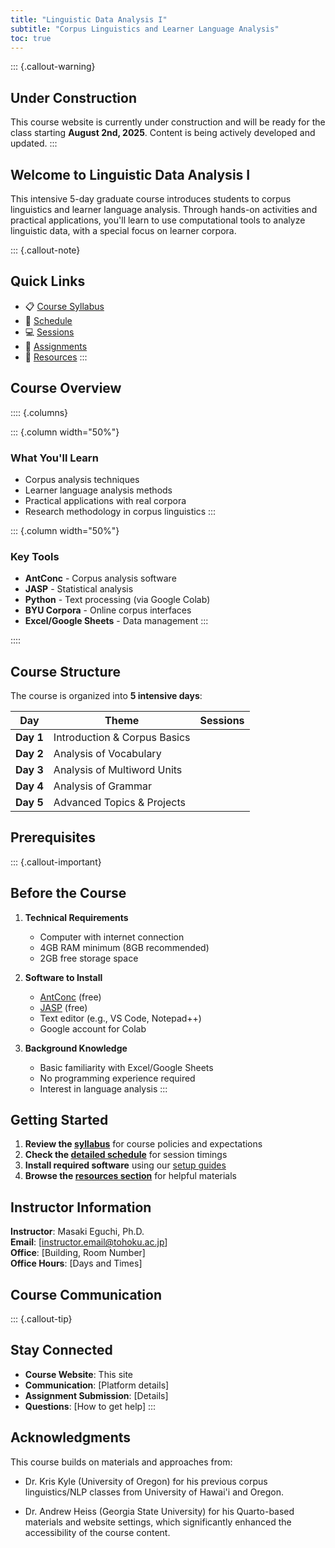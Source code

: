 ```yaml
---
title: "Linguistic Data Analysis I"
subtitle: "Corpus Linguistics and Learner Language Analysis"
toc: true
---
```


::: {.callout-warning}
## Under Construction
This course website is currently under construction and will be ready for the class starting **August 2nd, 2025**. Content is being actively developed and updated.
:::

## Welcome to Linguistic Data Analysis I

This intensive 5-day graduate course introduces students to corpus linguistics and learner language analysis. Through hands-on activities and practical applications, you'll learn to use computational tools to analyze linguistic data, with a special focus on learner corpora.

::: {.callout-note}
## Quick Links
- 📋 [Course Syllabus](2025/syllabus/)
- 📅 [Schedule](2025/syllabus/schedule.md)
- 💻 [Sessions](2025/sessions/)
- 📝 [Assignments](2025/assignments/)
- 🔧 [Resources](resources/)
:::

## Course Overview

:::: {.columns}

::: {.column width="50%"}
### What You'll Learn
- Corpus analysis techniques
- Learner language analysis methods
- Practical applications with real corpora
- Research methodology in corpus linguistics
:::

::: {.column width="50%"}
### Key Tools
- **AntConc** - Corpus analysis software
- **JASP** - Statistical analysis
- **Python** - Text processing (via Google Colab)
- **BYU Corpora** - Online corpus interfaces
- **Excel/Google Sheets** - Data management
:::

::::

## Course Structure

The course is organized into **5 intensive days**:

| Day | Theme | Sessions |
|-----|-------|----------|
| **Day 1** | Introduction & Corpus Basics |  |
| **Day 2** | Analysis of Vocabulary |  |
| **Day 3** | Analysis of Multiword Units | |
| **Day 4** | Analysis of Grammar |  |
| **Day 5** | Advanced Topics & Projects |  |

## Prerequisites

::: {.callout-important}
## Before the Course
1. **Technical Requirements**
   - Computer with internet connection
   - 4GB RAM minimum (8GB recommended)
   - 2GB free storage space

2. **Software to Install**
   - [AntConc](https://www.laurenceanthony.net/software/antconc/) (free)
   - [JASP](https://jasp-stats.org/) (free)
   - Text editor (e.g., VS Code, Notepad++)
   - Google account for Colab

3. **Background Knowledge**
   - Basic familiarity with Excel/Google Sheets
   - No programming experience required
   - Interest in language analysis
:::

## Getting Started

1. **Review the [syllabus](2025/syllabus/)** for course policies and expectations
2. **Check the [detailed schedule](2025/syllabus/schedule.md)** for session timings
3. **Install required software** using our [setup guides](resources/tools/)
4. **Browse the [resources section](resources/)** for helpful materials

## Instructor Information

**Instructor**: Masaki Eguchi, Ph.D.  
**Email**: [instructor.email@tohoku.ac.jp]  
**Office**: [Building, Room Number]  
**Office Hours**: [Days and Times]

## Course Communication

::: {.callout-tip}
## Stay Connected
- **Course Website**: This site
- **Communication**: [Platform details]
- **Assignment Submission**: [Details]
- **Questions**: [How to get help]
:::

## Acknowledgments

This course builds on materials and approaches from:

- Dr. Kris Kyle (University of Oregon) for his previous corpus linguistics/NLP classes from University of Hawai'i and Oregon.

- Dr. Andrew Heiss (Georgia State University) for his Quarto-based materials and website settings, which significantly enhanced the accessibility of the course content.
